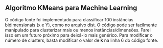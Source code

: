 <h2>Algoritmo KMeans para Machine Learning</h2>

O código fonte foi implementado para classificar 100 instâncias bidimensionais (x e Y), como no arquivo dist.
O código pode ser facilmente manipulado para clusterizar mais ou menos instâncias/dimensões. Farei isso em um futuro próximo para deixá-lo mais genérico. Para modificar o número de clusters, basta modificar o valor de <b>k</b> na linha 6 do código fonte.


